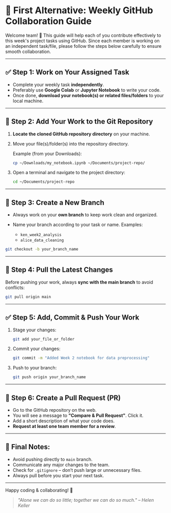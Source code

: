 # 🚀 First Alternative: Weekly GitHub Collaboration Guide

Welcome team! 👋 This guide will help each of you contribute effectively to this week's project tasks using GitHub. Since each member is working on an independent task/file, please follow the steps below carefully to ensure smooth collaboration.

---

## ✅ Step 1: Work on Your Assigned Task

* Complete your weekly task **independently**.
* Preferably use **Google Colab** or **Jupyter Notebook** to write your code.
* Once done, **download your notebook(s) or related files/folders** to your local machine.

---

## 📂 Step 2: Add Your Work to the Git Repository

1. **Locate the cloned GitHub repository directory** on your machine.

2. Move your file(s)/folder(s) into the repository directory.

   Example (from your Downloads):

   ```bash
   cp ~/Downloads/my_notebook.ipynb ~/Documents/project-repo/
   ```

3. Open a terminal and navigate to the project directory:

   ```bash
   cd ~/Documents/project-repo
   ```

---

## 🌱 Step 3: Create a New Branch

* Always work on your **own branch** to keep work clean and organized.
* Name your branch according to your task or name. Examples:

  * `ken_week2_analysis`
  * `alice_data_cleaning`

```bash
git checkout -b your_branch_name
```

---

## 🔄 Step 4: Pull the Latest Changes

Before pushing your work, always **sync with the main branch** to avoid conflicts:

```bash
git pull origin main
```

---

## ✅ Step 5: Add, Commit & Push Your Work

1. Stage your changes:

   ```bash
   git add your_file_or_folder
   ```
2. Commit your changes:

   ```bash
   git commit -m "Added Week 2 notebook for data preprocessing"
   ```
3. Push to your branch:

   ```bash
   git push origin your_branch_name
   ```

---

## 🔁 Step 6: Create a Pull Request (PR)

* Go to the GitHub repository on the web.
* You will see a message to **"Compare & Pull Request"**. Click it.
* Add a short description of what your code does.
* **Request at least one team member for a review**.

---

## 📌 Final Notes:

* Avoid pushing directly to `main` branch.
* Communicate any major changes to the team.
* Check for `.gitignore` – don’t push large or unnecessary files.
* Always pull before you start your next task.

---



Happy coding & collaborating! 🚀

> *"Alone we can do so little; together we can do so much." – Helen Keller*
